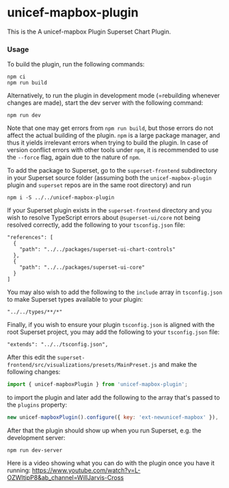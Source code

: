 # unicef-mapbox-plugin

This is the A unicef-mapbox Plugin Superset Chart Plugin.

### Usage

To build the plugin, run the following commands:

```
npm ci
npm run build
```

Alternatively, to run the plugin in development mode (=rebuilding whenever changes are made), start the dev server with the following command:

```
npm run dev
```
Note that one may get errors from `npm run build`, but those errors do not affect the actual building of the plugin. `npm` is a large package manager, and thus it yields irrelevant errors when trying to build the plugin. In case of version conflict errors with other tools under `npm`, it is recommended to use the `--force` flag, again due to the nature of `npm`.

To add the package to Superset, go to the `superset-frontend` subdirectory in your Superset source folder (assuming both the `unicef-mapbox-plugin` plugin and `superset` repos are in the same root directory) and run
```
npm i -S ../../unicef-mapbox-plugin
```

If your Superset plugin exists in the `superset-frontend` directory and you wish to resolve TypeScript errors about `@superset-ui/core` not being resolved correctly, add the following to your `tsconfig.json` file:

```
"references": [
  {
    "path": "../../packages/superset-ui-chart-controls"
  },
  {
    "path": "../../packages/superset-ui-core"
  }
]
```

You may also wish to add the following to the `include` array in `tsconfig.json` to make Superset types available to your plugin:

```
"../../types/**/*"
```

Finally, if you wish to ensure your plugin `tsconfig.json` is aligned with the root Superset project, you may add the following to your `tsconfig.json` file:

```
"extends": "../../tsconfig.json",
```

After this edit the `superset-frontend/src/visualizations/presets/MainPreset.js` and make the following changes:

```js
import { unicef-mapboxPlugin } from 'unicef-mapbox-plugin';
```

to import the plugin and later add the following to the array that's passed to the `plugins` property:
```js
new unicef-mapboxPlugin().configure({ key: 'ext-newunicef-mapbox' }),
```

After that the plugin should show up when you run Superset, e.g. the development server:

```
npm run dev-server
```

Here is a video showing what you can do with the plugin once you have it running: https://www.youtube.com/watch?v=L-OZWItipP8&ab_channel=WillJarvis-Cross
